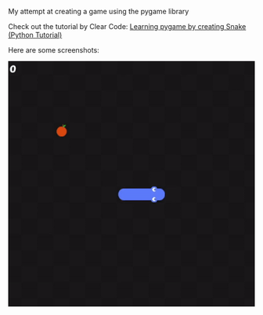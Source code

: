 My attempt at creating a game using the pygame library

Check out the tutorial by Clear Code: [Learning pygame by creating Snake (Python Tutorial)](https://www.youtube.com/watch?v=QFvqStqPCRU)

Here are some screenshots:

![alt text](screenshots/screenshot-gameplay.gif)
